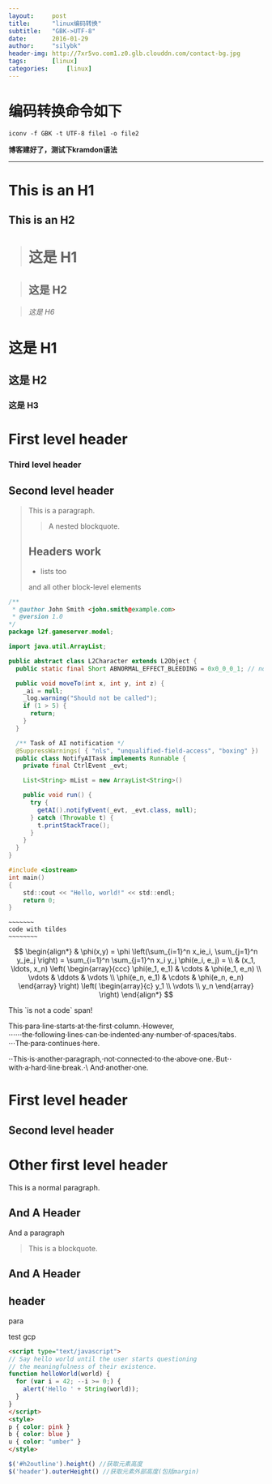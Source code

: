 ```yaml
---
layout:		post
title:		"linux编码转换"
subtitle:	"GBK->UTF-8"
date:		2016-01-29
author:		"silybk"
header-img:	http://7xr5vo.com1.z0.glb.clouddn.com/contact-bg.jpg
tags:		[linux]
categories: 	[linux]
---
```

# 编码转换命令如下

```
iconv -f GBK -t UTF-8 file1 -o file2
```

**博客建好了，测试下kramdon语法**

***


This is an H1
=============

This is an H2
-------------


># 这是 H1

>## 这是 H2

>###### 这是 H6

# 这是 H1 #

## 这是 H2 ##

### 这是 H3 ######

# First level header

### Third level header    ###

## Second level header ######

> This is a paragraph.
>
> > A nested blockquote.
>
> ## Headers work
>
> * lists too
>
> and all other block-level elements



~~~ java
/**
 * @author John Smith <john.smith@example.com>
 * @version 1.0
*/
package l2f.gameserver.model;

import java.util.ArrayList;

public abstract class L2Character extends L2Object {
  public static final Short ABNORMAL_EFFECT_BLEEDING = 0x0_0_0_1; // not sure

  public void moveTo(int x, int y, int z) {
    _ai = null;
    _log.warning("Should not be called");
    if (1 > 5) {
      return;
    }
  }

  /** Task of AI notification */
  @SuppressWarnings( { "nls", "unqualified-field-access", "boxing" })
  public class NotifyAITask implements Runnable {
    private final CtrlEvent _evt;

    List<String> mList = new ArrayList<String>()

    public void run() {
      try {
        getAI().notifyEvent(_evt, _evt.class, null);
      } catch (Throwable t) {
        t.printStackTrace();
      }
    }
  }
}
~~~



~~~ c
#include <iostream>
int main()
{
    std::cout << "Hello, world!" << std::endl;
    return 0;
}
~~~

~~~~~~~~~~~~
~~~~~~~
code with tildes
~~~~~~~~
~~~~~~~~~~~~~~~~~~

$$
\begin{align*}
  & \phi(x,y) = \phi \left(\sum_{i=1}^n x_ie_i, \sum_{j=1}^n y_je_j \right)
  = \sum_{i=1}^n \sum_{j=1}^n x_i y_j \phi(e_i, e_j) = \\
  & (x_1, \ldots, x_n) \left( \begin{array}{ccc}
      \phi(e_1, e_1) & \cdots & \phi(e_1, e_n) \\
      \vdots & \ddots & \vdots \\
      \phi(e_n, e_1) & \cdots & \phi(e_n, e_n)
    \end{array} \right)
  \left( \begin{array}{c}
      y_1 \\
      \vdots \\
      y_n
    \end{array} \right)
\end{align*}
$$

This \`is not a code\` span!


This⋅para⋅line⋅starts⋅at⋅the⋅first⋅column.⋅However,
⋅⋅⋅⋅⋅⋅the⋅following⋅lines⋅can⋅be⋅indented⋅any⋅number⋅of⋅spaces/tabs.
⋅⋅⋅The⋅para⋅continues⋅here.

⋅⋅This⋅is⋅another⋅paragraph,⋅not⋅connected⋅to⋅the⋅above⋅one.⋅But⋅⋅
with⋅a⋅hard⋅line⋅break.⋅\\
And⋅another⋅one.

First level header
==================

Second level header
------

   Other first level header
=

This is a normal
paragraph.

And A Header
------------
And a paragraph

> This is a blockquote.

And A Header
------------


header
---
para



test gcp

~~~ html
<script type="text/javascript">
// Say hello world until the user starts questioning
// the meaningfulness of their existence.
function helloWorld(world) {
  for (var i = 42; --i >= 0;) {
    alert('Hello ' + String(world));
  }
}
</script>
<style>
p { color: pink }
b { color: blue }
u { color: "umber" }
</style>
~~~
~~~ js
$('#h2outline').height() //获取元素高度
$('header').outerHeight() //获取元素外部高度(包括margin)
~~~

